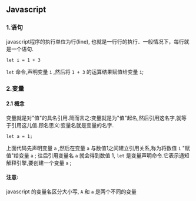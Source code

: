 ## Javascript


### 1.语句
javascript程序的执行单位为行(line), 也就是一行行的执行．一般情况下，每行就是一个语句.

```
let i = 1 + 3
```
`let` 命令,声明变量 `i` ,然后将 `1 + 3` 的运算结果赋值给变量 `i`;
### 2.变量
#### 2.1 概念
变量就是对"值"的具名引用.简而言之:变量就是为"值"起名,然后引用这名字,就等于引用这儿值.顾名思义:变量名就是变量的名字.
```
let a = 1;
```
上面代码先声明变量 `a` ,然后在变量 `a` 与数值1之间建立引用关系,称为将数值 `1` "赋值"给变量 `a` ; 往后引用变量名 `a` 就会得到数值 1, `let` 是变量声明命令.它表示通知解释引擎,要创建一个变量 `a` ;
#### 注意:
javascript 的变量名区分大小写, `A` 和 `a` 是两个不同的变量